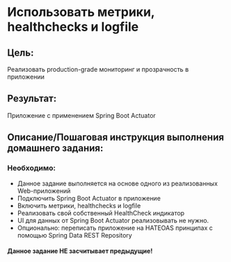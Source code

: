 ﻿# Использовать метрики, healthchecks и logfile

## Цель:
Реализовать production-grade мониторинг и прозрачность в приложении

## Результат: 
Приложение с применением Spring Boot Actuator

## Описание/Пошаговая инструкция выполнения домашнего задания:

### Необходимо:

 * Данное задание выполняется на основе одного из реализованных Web-приложений
 * Подключить Spring Boot Actuator в приложение
 * Включить метрики, healthchecks и logfile
 * Реализовать свой собственный HealthCheck индикатор
 * UI для данных от Spring Boot Actuator реализовывать не нужно.
 * Опционально: переписать приложение на HATEOAS принципах с помощью Spring Data REST Repository

#### Данное задание НЕ засчитывает предыдущие!



